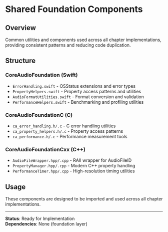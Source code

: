 # Shared Foundation Components

## Overview

Common utilities and components used across all chapter implementations, providing consistent patterns and reducing code duplication.

## Structure

### CoreAudioFoundation (Swift)
- `ErrorHandling.swift` - OSStatus extensions and error types
- `PropertyHelpers.swift` - Property access patterns and utilities
- `AudioFormatUtilities.swift` - Format conversion and validation
- `PerformanceHelpers.swift` - Benchmarking and profiling utilities

### CoreAudioFoundationC (C)
- `ca_error_handling.h/.c` - C error handling utilities
- `ca_property_helpers.h/.c` - Property access patterns
- `ca_performance.h/.c` - Performance measurement tools

### CoreAudioFoundationCxx (C++)
- `AudioFileWrapper.hpp/.cpp` - RAII wrapper for AudioFileID
- `PropertyManager.hpp/.cpp` - Modern C++ property handling
- `PerformanceTimer.hpp/.cpp` - High-resolution timing utilities

## Usage

These components are designed to be imported and used across all chapter implementations.

---

**Status**: Ready for Implementation  
**Dependencies**: None (foundation layer)
